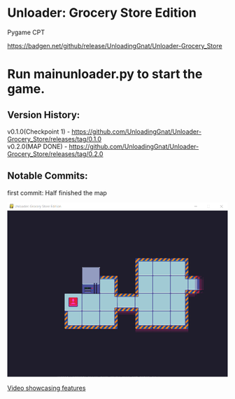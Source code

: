 # Unloader: Grocery Store Edition
Pygame CPT

https://badgen.net/github/release/UnloadingGnat/Unloader-Grocery_Store



# Run mainunloader.py to start the game.



## Version History:
v0.1.0(Checkpoint 1) - https://github.com/UnloadingGnat/Unloader-Grocery_Store/releases/tag/0.1.0       
v0.2.0(MAP DONE) - https://github.com/UnloadingGnat/Unloader-Grocery_Store/releases/tag/0.2.0


## Notable Commits:
first commit: Half finished the map


![Image of Map](https://raw.githubusercontent.com/UnloadingGnat/Unloader-Grocery_Store/master/unloader8.png)



[Video showcasing features](http://thegnat.pythonanywhere.com/about)
